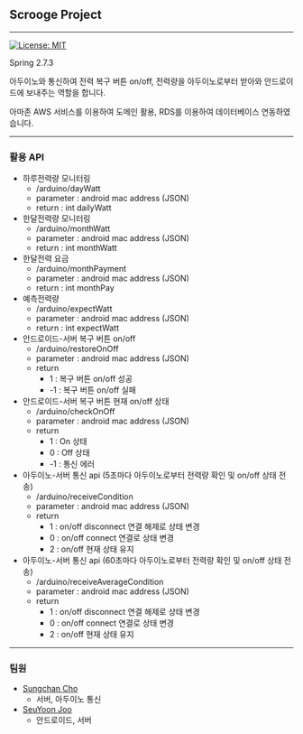 ## Scrooge Project

------

[![License: MIT](https://img.shields.io/badge/License-MIT-yellow.svg)](https://opensource.org/licenses/MIT) 

Spring 2.7.3

아두이노와 통신하여 전력 복구 버튼 on/off, 전력량을 아두이노로부터 받아와 안드로이드에 보내주는 역할을 합니다.

아마존 AWS 서비스를 이용하여 도메인 활용, RDS를 이용하여 데이터베이스 연동하였습니다.



------

### 활용 API

- 하루전력량 모니터링
  - /arduino/dayWatt
  - parameter : android mac address (JSON)
  - return : int dailyWatt
- 한달전력량 모니터링
  - /arduino/monthWatt
  - parameter : android mac address (JSON)
  - return : int monthWatt
- 한달전력 요금
  - /arduino/monthPayment
  - parameter : android mac address (JSON)
  - return : int monthPay
- 예측전력량
  - /arduino/expectWatt
  - parameter : android mac address (JSON)
  - return : int expectWatt
- 안드로이드-서버 복구 버튼 on/off
  - /arduino/restoreOnOff
  - parameter : android mac address (JSON)
  - return
    - 1 : 복구 버튼 on/off 성공
    - -1 : 복구 버튼 on/off 실패
- 안드로이드-서버 복구 버튼 현재 on/off 상태
  - /arduino/checkOnOff
  - parameter : android mac address (JSON)
  - return
    - 1 : On 상태
    - 0 : Off 상태
    - -1 : 통신 에러
- 아두이노-서버 통신 api (5초마다 아두이노로부터 전력량 확인 및 on/off 상태 전송)
  - /arduino/receiveCondition
  - parameter : android mac address (JSON)
  - return
    - 1 : on/off disconnect 연결 해제로 상태 변경
    - 0 : on/off connect 연결로 상태 변경
    - 2 : on/off 현재 상태 유지
- 아두이노-서버 통신 api (60초마다 아두이노로부터 전력량 확인 및 on/off 상태 전송)
  - /arduino/receiveAverageCondition
  - parameter : android mac address (JSON)
  - return
    - 1 : on/off disconnect 연결 해제로 상태 변경
    - 0 : on/off connect 연결로 상태 변경
    - 2 : on/off 현재 상태 유지

---

### 팀원 

- [Sungchan Cho](https://github.com/JoeSeongchan)
    - 서버, 아두이노 통신
- [SeuYoon Joo](https://github.com/JooSeuYoon)
    - 안드로이드, 서버
